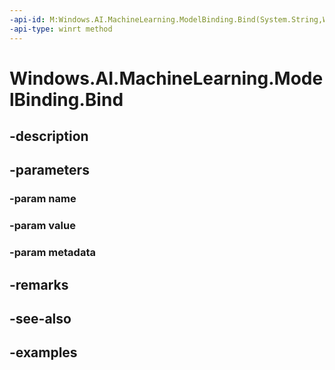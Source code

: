 ```yaml
---
-api-id: M:Windows.AI.MachineLearning.ModelBinding.Bind(System.String,Windows.AI.MachineLearning.IFeatureValue,Windows.Foundation.Collections.IPropertySet)
-api-type: winrt method
---
```


<!-- Method syntax.
public void ModelBinding.Bind(String name, IFeatureValue value, IPropertySet metadata)
-->

# Windows.AI.MachineLearning.ModelBinding.Bind

## -description

## -parameters
### -param name

### -param value

### -param metadata

## -remarks

## -see-also

## -examples

